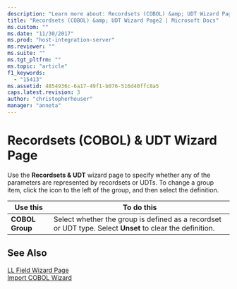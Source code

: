 ```yaml
---
description: "Learn more about: Recordsets (COBOL) &amp; UDT Wizard Page"
title: "Recordsets (COBOL) &amp; UDT Wizard Page2 | Microsoft Docs"
ms.custom: ""
ms.date: "11/30/2017"
ms.prod: "host-integration-server"
ms.reviewer: ""
ms.suite: ""
ms.tgt_pltfrm: ""
ms.topic: "article"
f1_keywords: 
  - "15413"
ms.assetid: 4854936c-6a17-49f1-b076-516d40ffc8a5
caps.latest.revision: 3
author: "christopherhouser"
manager: "anneta"
---
```

# Recordsets (COBOL) &amp; UDT Wizard Page
Use the **Recordsets & UDT** wizard page to specify whether any of the parameters are represented by recordsets or UDTs. To change a group item, click the icon to the left of the group, and then select the definition.  
  
|Use this|To do this|  
|--------------|----------------|  
|**COBOL Group**|Select whether the group is defined as a recordset or UDT type. Select **Unset** to clear the definition.|  
  
## See Also  
 [LL Field Wizard Page](../core/ll-field-wizard-page2.md)   
 [Import COBOL Wizard](../core/import-cobol-wizard2.md)
